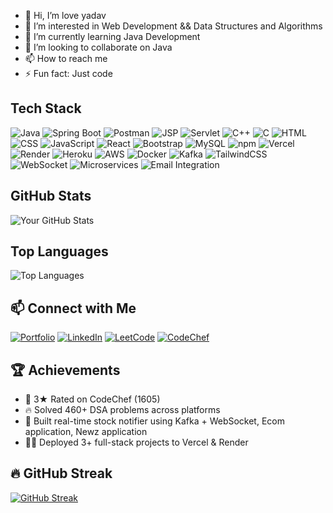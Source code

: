 - 👋 Hi, I’m love yadav
- 👀 I’m interested in Web Development && Data Structures and Algorithms
- 🌱 I’m currently learning Java Development
- 💞️ I’m looking to collaborate on Java
- 📫 How to reach me 
- ⚡ Fun fact: Just code

<!---
love12yadav/love12yadav is a ✨ special ✨ repository because its `README.md` (this file) appears on your GitHub profile.
You can click the Preview link to take a look at your changes.
--->
## Tech Stack
![Java](https://img.shields.io/badge/Java-%23ED8B00.svg?style=for-the-badge&logo=java&logoColor=white)
![Spring Boot](https://img.shields.io/badge/Spring%20Boot-%236DB33F.svg?style=for-the-badge&logo=spring-boot&logoColor=white)
![Postman](https://img.shields.io/badge/Postman-FF6C37?style=for-the-badge&logo=postman&logoColor=white)
![JSP](https://img.shields.io/badge/JSP-%23323330.svg?style=for-the-badge&logo=eclipse&logoColor=white)
![Servlet](https://img.shields.io/badge/Servlet-%23323330.svg?style=for-the-badge&logo=java&logoColor=white)
![C++](https://img.shields.io/badge/C++-00599C?style=for-the-badge&logo=cplusplus&logoColor=white)
![C](https://img.shields.io/badge/C-%2300599C.svg?style=for-the-badge&logo=c&logoColor=white)
![HTML](https://img.shields.io/badge/HTML-%23E34F26.svg?style=for-the-badge&logo=html5&logoColor=white)
![CSS](https://img.shields.io/badge/CSS-%231572B6.svg?style=for-the-badge&logo=css3&logoColor=white)
![JavaScript](https://img.shields.io/badge/JavaScript-%23F7DF1E.svg?style=for-the-badge&logo=javascript&logoColor=black)
![React](https://img.shields.io/badge/React-%2361DAFB.svg?style=for-the-badge&logo=react&logoColor=black)
![Bootstrap](https://img.shields.io/badge/Bootstrap-7952B3?style=for-the-badge&logo=bootstrap&logoColor=white)
![MySQL](https://img.shields.io/badge/MySQL-%2300f.svg?style=for-the-badge&logo=mysql&logoColor=white)
![npm](https://img.shields.io/badge/npm-CB3837?style=for-the-badge&logo=npm&logoColor=white)
![Vercel](https://img.shields.io/badge/Vercel-000000?style=for-the-badge&logo=vercel&logoColor=white)
![Render](https://img.shields.io/badge/Render-46E3B7?style=for-the-badge&logo=render&logoColor=white)
![Heroku](https://img.shields.io/badge/Heroku-430098?style=for-the-badge&logo=heroku&logoColor=white)
![AWS](https://img.shields.io/badge/AWS-%23FF9900.svg?style=for-the-badge&logo=amazon-aws&logoColor=white)
![Docker](https://img.shields.io/badge/Docker-2496ED?style=for-the-badge&logo=docker&logoColor=white)
![Kafka](https://img.shields.io/badge/Apache%20Kafka-231F20?style=for-the-badge&logo=apachekafka&logoColor=white)
![TailwindCSS](https://img.shields.io/badge/Tailwind_CSS-38B2AC?style=for-the-badge&logo=tailwind-css&logoColor=white)
![WebSocket](https://img.shields.io/badge/WebSocket-010101?style=for-the-badge&logo=websocket&logoColor=white)
![Microservices](https://img.shields.io/badge/Microservices-Architecture-5E17EB?style=for-the-badge)
![Email Integration](https://img.shields.io/badge/Email%20Integration-SMTP%20%2F%20API-FF6C37?style=for-the-badge&logo=gmail&logoColor=white)


## GitHub Stats

![Your GitHub Stats](https://github-readme-stats.vercel.app/api?username=love12yadav&show_icons=true&theme=tokyonight)
## Top Languages
![Top Languages](https://github-readme-stats.vercel.app/api/top-langs/?username=love12yadav&layout=compact&theme=radical)

## 📫 Connect with Me
[![Portfolio](https://img.shields.io/badge/Portfolio-%23000000.svg?style=for-the-badge&logo=firefox&logoColor=white)](https://loveyadav.vercel.app/)
[![LinkedIn](https://img.shields.io/badge/LinkedIn-%230077B5.svg?style=for-the-badge&logo=linkedin&logoColor=white)](https://www.linkedin.com/in/love12yadav/)
[![LeetCode](https://img.shields.io/badge/LeetCode-%23FFA116.svg?style=for-the-badge&logo=leetcode&logoColor=black)](https://leetcode.com/u/yadavlove/)
[![CodeChef](https://img.shields.io/badge/CodeChef-%235B4638.svg?style=for-the-badge&logo=codechef&logoColor=white)](https://www.codechef.com/users/love_yadav)


## 🏆 Achievements
- 🥇 3★ Rated on CodeChef (1605)
- 🔥 Solved 460+ DSA problems across platforms
- 🧠 Built real-time stock notifier using Kafka + WebSocket, Ecom application, Newz application
- 🧑‍💻 Deployed 3+ full-stack projects to Vercel & Render

## 🔥 GitHub Streak
[![GitHub Streak](https://streak-stats.demolab.com?user=love12yadav&theme=tokyonight)](https://git.io/streak-stats)




